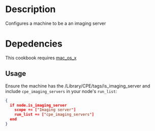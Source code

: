 Description
==================
Configures a machine to be a an imaging server

Depedencies
==================
This cookbook requires [mac_os_x](https://supermarket.chef.io/cookbooks/mac_os_x)

Usage
-----
Ensure the machine has the /Library/CPE/tags/is_imaging_server
and include `cpe_imaging_servers` in your node's `run_list`:

```json
{
  if node.is_imaging_server
    scope += ["Imaging server"]
    run_list += ["cpe_imaging_servers"]
  end
}
```
